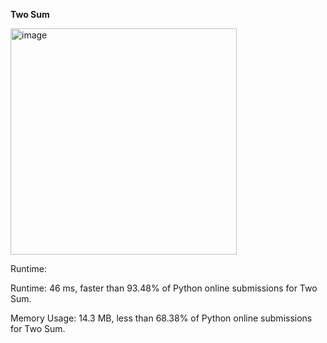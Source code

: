 **Two Sum**

<img width="362" alt="image" src="https://user-images.githubusercontent.com/25766765/184424746-09fb388e-56ba-497e-b96e-fda21d8b087a.png">

Runtime:

Runtime: 46 ms, faster than 93.48% of Python online submissions for Two Sum.

Memory Usage: 14.3 MB, less than 68.38% of Python online submissions for Two Sum.
